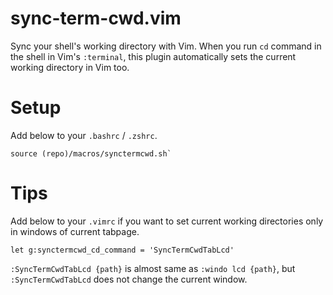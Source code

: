 # sync-term-cwd.vim

Sync your shell's working directory with Vim.
When you run `cd` command in the shell in Vim's `:terminal`,
this plugin automatically sets the current working directory in Vim too.

# Setup

Add below to your `.bashrc` / `.zshrc`.

```
source (repo)/macros/synctermcwd.sh`
```

# Tips

Add below to your `.vimrc` if you want to set current working directories only in windows of current tabpage.

```vim
let g:synctermcwd_cd_command = 'SyncTermCwdTabLcd'
```

`:SyncTermCwdTabLcd {path}` is almost same as `:windo lcd {path}`, but
`:SyncTermCwdTabLcd` does not change the current window.
